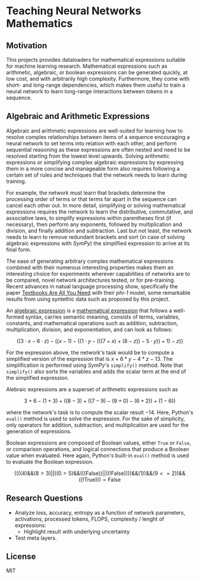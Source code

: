 # Teaching Neural Networks Mathematics

## Motivation

This projects provides dataloaders for mathematical expressions suitable for machine learning research. Mathematical expressions such as arithmetic, algebraic, or boolean expressions can be generated quickly, at low cost, and with arbitrarily high complexity. Furthermore, they come with short- and long-range dependencies, which makes them useful to train a neural network to learn long-range interactions between tokens in a sequence.

## Algebraic and Arithmetic Expressions

Algebraic and arithmetic expressions are well-suited for learning how to resolve complex relationships between items of a sequence encouraging a neural network to set terms into relation with each other, and perform sequential reasoning as these expressions are often nested and need to be resolved starting from the lowest level upwards. Solving arithmetic expressions or simplifying complex algebraic expressions by expressing them in a more concise and manageable form also requires following a certain set of rules and techniques that the network needs to learn during training.

For example, the network must learn that brackets determine the processing order of terms or that terms far apart in the sequence can cancel each other out. In more detail, simplifying or solving mathematical expressions requires the network to learn the distributive, commutative, and associative laws, to simplify expressions within parentheses first (if necessary), then perform any exponents, followed by multiplication and division, and finally addition and subtraction. Last but not least, the network needs to learn to remove redundant brackets and sort (in case of solving algebraic expressions with *SymPy*) the simplified expression to arrive at its final form.

The ease of generating arbitrary complex mathematical expressions combined with their numerous interesting properties makes them an interesting choice for experiments wherever capabilities of networks are to be compared, novel network architectures tested, or for pre-training. Recent advances in natual language processing show, specifically the paper [Textbooks Are All You Need](https://arxiv.org/abs/2306.11644) with their *phi-1* model, some remarkable results from using syntethic data such as proposed by this project.

An [algebraic expression](https://en.wikipedia.org/wikiAlgebraic_expression) is a [mathematical expression](https://en.wikipedia.org/wiki/Expression_(mathematics)) that follows a well-formed syntax, carries semantic meaning, consists of terms, variables, constants, and mathematical operations such as addition, subtraction, multiplication, division, and exponentiation, and can look as follows:

$$
((3 \cdot x-6 \cdot z)-((x-1)-((1 \cdot y-(((7+x)+(8-z))-5 \cdot y))+1)-z))
$$

For the expression above, the network's task would be to compute a simplified version of the expression that is $x+6*y-4*z-13$. The simplification is performed using *SymPy*'s `simplify()` method. Note that `simplify()` also sorts the variables and adds the scalar term at the end of the simplified expression.

Alebraic expressions are a superset of arithmetic expressions such as

$$
3+6-(1+3)+((8-3)+((7-9)-(9+0)-(6+2))+(1-6))
$$

where the network's task is to compute the scalar result $-14$. Here, Python's `eval()` method is used to solve the expression. For the sake of simplicity, only operators for addition, subtraction, and multiplication are used for the generation of expressions.

Boolean expressions are composed of Boolean values, either `True` or `False`, or comparison operations, and logical connections that produce a Boolean value when evaluated. Here again, Python's built-in `eval()` method is used to evaluate the Boolean expression.

$$
((((4)\&\&(8>3)||((0>5)\&\&(((\text{False}))||((!\text{False}))))\&\&(1))\&\&(9<=2))\&\&((!\text{True}))) = \text{False}
$$

## Research Questions

- Analyze loss, accuracy, entropy as a function of network parameters, activations, processed tokens, FLOPS, complexity / lenght of expressions:
    - Highlight result with underlying uncertainty
- Test meta layers.

## License

MIT